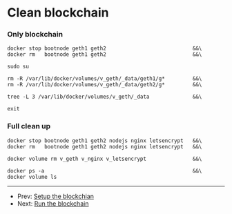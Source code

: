 # Clean blockchain

### Only blockchain

    docker stop bootnode geth1 geth2                            &&\
    docker rm   bootnode geth1 geth2                            &&\

    sudo su

    rm -R /var/lib/docker/volumes/v_geth/_data/geth1/g*         &&\
    rm -R /var/lib/docker/volumes/v_geth/_data/geth2/g*         &&\
    
    tree -L 3 /var/lib/docker/volumes/v_geth/_data              &&\

    exit

### Full clean up

    docker stop bootnode geth1 geth2 nodejs nginx letsencrypt   &&\
    docker rm   bootnode geth1 geth2 nodejs nginx letsencrypt   &&\
    
    docker volume rm v_geth v_nginx v_letsencrypt               &&\
    
    docker ps -a                                                &&\
    docker volume ls

---

- Prev: [Setup the blockchian](./01_setup_blockchain.md)
- Next: [Run the blockchain](./03_run_blockchain.md)
